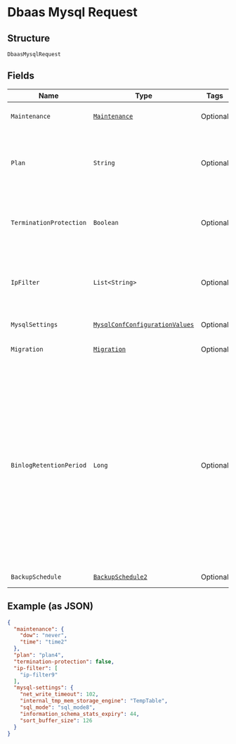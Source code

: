
# Dbaas Mysql Request

## Structure

`DbaasMysqlRequest`

## Fields

| Name | Type | Tags | Description | Getter | Setter |
|  --- | --- | --- | --- | --- | --- |
| `Maintenance` | [`Maintenance`](../../doc/models/maintenance.md) | Optional | Automatic maintenance settings | Maintenance getMaintenance() | setMaintenance(Maintenance maintenance) |
| `Plan` | `String` | Optional | Subscription plan<br>**Constraints**: *Minimum Length*: `1`, *Maximum Length*: `128` | String getPlan() | setPlan(String plan) |
| `TerminationProtection` | `Boolean` | Optional | Service is protected against termination and powering off | Boolean getTerminationProtection() | setTerminationProtection(Boolean terminationProtection) |
| `IpFilter` | `List<String>` | Optional | Allow incoming connections from CIDR address block, e.g. '10.20.0.0/16' | List<String> getIpFilter() | setIpFilter(List<String> ipFilter) |
| `MysqlSettings` | [`MysqlConfConfigurationValues`](../../doc/models/mysql-conf-configuration-values.md) | Optional | - | MysqlConfConfigurationValues getMysqlSettings() | setMysqlSettings(MysqlConfConfigurationValues mysqlSettings) |
| `Migration` | [`Migration`](../../doc/models/migration.md) | Optional | Migrate data from existing server | Migration getMigration() | setMigration(Migration migration) |
| `BinlogRetentionPeriod` | `Long` | Optional | The minimum amount of time in seconds to keep binlog entries before deletion. This may be extended for services that require binlog entries for longer than the default for example if using the MySQL Debezium Kafka connector.<br>**Constraints**: `>= 600`, `<= 86400` | Long getBinlogRetentionPeriod() | setBinlogRetentionPeriod(Long binlogRetentionPeriod) |
| `BackupSchedule` | [`BackupSchedule2`](../../doc/models/backup-schedule-2.md) | Optional | - | BackupSchedule2 getBackupSchedule() | setBackupSchedule(BackupSchedule2 backupSchedule) |

## Example (as JSON)

```json
{
  "maintenance": {
    "dow": "never",
    "time": "time2"
  },
  "plan": "plan4",
  "termination-protection": false,
  "ip-filter": [
    "ip-filter9"
  ],
  "mysql-settings": {
    "net_write_timeout": 102,
    "internal_tmp_mem_storage_engine": "TempTable",
    "sql_mode": "sql_mode8",
    "information_schema_stats_expiry": 44,
    "sort_buffer_size": 126
  }
}
```

